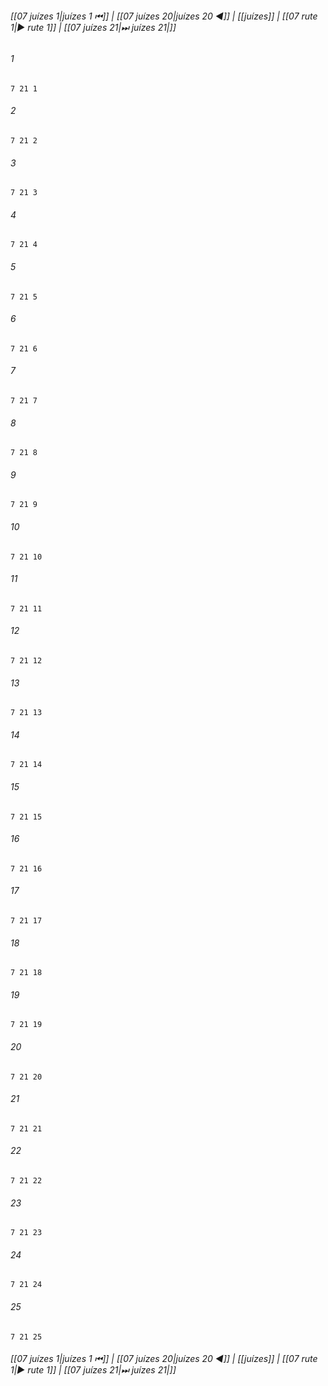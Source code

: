 
###### [[07 juízes 1|juízes 1 ⏮]] | [[07 juízes 20|juízes 20 ◀]] | [[juízes]] | [[07 rute 1|▶ rute 1]] | [[07 juízes 21|⏭ juízes 21|]]

###### 1
``` verse
7 21 1 
```
###### 2
``` verse
7 21 2 
```
###### 3
``` verse
7 21 3 
```
###### 4
``` verse
7 21 4 
```
###### 5
``` verse
7 21 5 
```
###### 6
``` verse
7 21 6 
```
###### 7
``` verse
7 21 7 
```
###### 8
``` verse
7 21 8 
```
###### 9
``` verse
7 21 9 
```
###### 10
``` verse
7 21 10 
```
###### 11
``` verse
7 21 11 
```
###### 12
``` verse
7 21 12 
```
###### 13
``` verse
7 21 13 
```
###### 14
``` verse
7 21 14 
```
###### 15
``` verse
7 21 15 
```
###### 16
``` verse
7 21 16 
```
###### 17
``` verse
7 21 17 
```
###### 18
``` verse
7 21 18 
```
###### 19
``` verse
7 21 19 
```
###### 20
``` verse
7 21 20 
```
###### 21
``` verse
7 21 21 
```
###### 22
``` verse
7 21 22 
```
###### 23
``` verse
7 21 23 
```
###### 24
``` verse
7 21 24 
```
###### 25
``` verse
7 21 25 
```

###### [[07 juízes 1|juízes 1 ⏮]] | [[07 juízes 20|juízes 20 ◀]] | [[juízes]] | [[07 rute 1|▶ rute 1]] | [[07 juízes 21|⏭ juízes 21|]]

